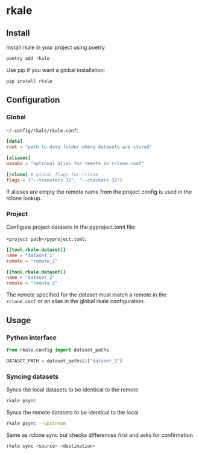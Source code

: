 # rkale

## Install

Install rkale in your project using poetry:

```bash
poetry add rkale
```

Use pip if you want a global installation:

```bash
pip install rkale
```

## Configuration

### Global

`~/.config/rkale/rkale.conf`:
```toml
[data]
root = "path to data folder where datasets are stored"

[aliases]
wasabi = "optional alias for remote in rclone.conf"

[rclone] # global flags for rclone
flags = ["--transfers 32", "--checkers 32"]
```

If aliases are empty the remote name from the project config is used in the
rclone lookup.

### Project
Configure project datasets in the pyproject.toml file:

`<project path>/pyproject.toml`:
```toml
[[tool.rkale.dataset]]
name = "dataset_1"
remote = "remote_1"

[[tool.rkale.dataset]]
name = "dataset_2"
remote = "remote_2"
```

The remote specified for the dataset must match a remote in the `rclone.conf`
or an alias in the global rkale configuration.

## Usage

### Python interface

```python
from rkale.config import dataset_paths

DATASET_PATH = dataset_paths()["dataset_1"]
```

### Syncing datasets

Syncs the local datasets to be identical to the remote

```bash
rkale psync
```

Syncs the remote datasets to be identical to the local

```bash
rkale psync --upstream
```

Same as rclone sync but checks differences first and asks for confirmation

```bash
rkale sync <source> <destination>
```

